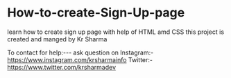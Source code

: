 # How-to-create-Sign-Up-page
learn how to create sign up page with help of HTML amd CSS
this project is created and manged by Kr Sharma

To contact for help:---
ask question on 
Instagram:-https://www.instagram.com/krsharmainfo
Twitter:-https://www.twitter.com/krsharmadev
